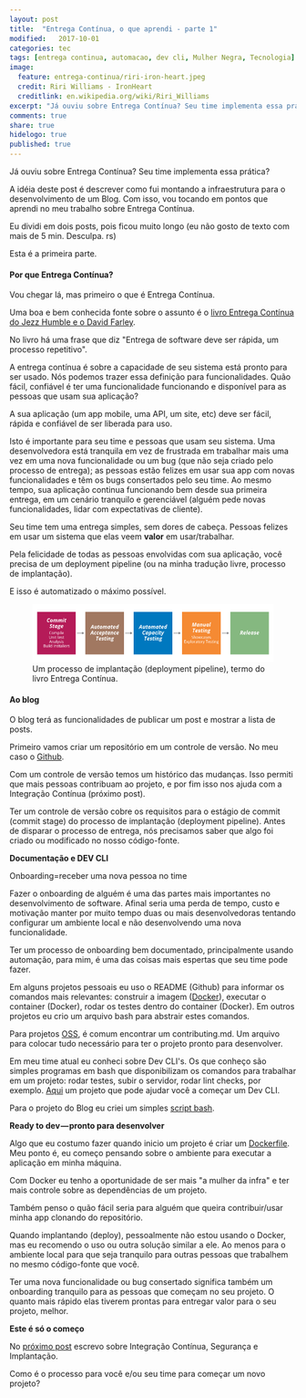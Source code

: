 ```yaml
---
layout: post
title:  "Entrega Contínua, o que aprendi - parte 1"
modified:   2017-10-01
categories: tec
tags: [entrega continua, automacao, dev cli, Mulher Negra, Tecnologia]
image:
  feature: entrega-continua/riri-iron-heart.jpeg
  credit: Riri Williams - IronHeart
  creditlink: en.wikipedia.org/wiki/Riri_Williams
excerpt: "Já ouviu sobre Entrega Contínua? Seu time implementa essa prática?"
comments: true
share: true
hidelogo: true
published: true
---
```


Já ouviu sobre Entrega Contínua? Seu time implementa essa prática?

A idéia deste post é descrever como fui montando a infraestrutura para o desenvolvimento de um Blog. Com isso, vou tocando em pontos que aprendi no meu trabalho sobre Entrega Contínua.

Eu dividi em dois posts, pois ficou muito longo (eu não gosto de texto com mais de 5 min. Desculpa. rs)

Esta é a primeira parte.

#### Por que Entrega Contínua?

Vou chegar lá, mas primeiro o que é Entrega Contínua.

Uma boa e bem conhecida fonte sobre o assunto é o [livro Entrega Contínua do Jezz Humble e o David Farley](https://www.amazon.com.br/Entrega-Cont%C3%ADnua-Entregar-Software-Confi%C3%A1vel/dp/8582601034).

No livro há uma frase que diz "Entrega de software deve ser rápida, um processo repetitivo".

A entrega contínua é sobre a capacidade de seu sistema está pronto para ser usado. Nós podemos trazer essa definição para funcionalidades. Quão fácil, confiável é ter uma funcionalidade funcionando e disponível para as pessoas que usam sua aplicação?

A sua aplicação (um app mobile, uma API, um site, etc) deve ser fácil, rápida e confiável de ser liberada para uso.

Isto é importante para seu time e pessoas que usam seu sistema. Uma desenvolvedora está tranquila em vez de frustrada em trabalhar mais uma vez em uma nova funcionalidade ou um bug (que não seja criado pelo processo de entrega); as pessoas estão felizes em usar sua app com novas funcionalidades e têm os bugs consertados pelo seu time. Ao mesmo tempo, sua aplicação continua funcionando bem desde sua primeira entrega, em um cenário tranquilo e gerenciável (alguém pede novas funcionalidades, lidar com expectativas de cliente).

Seu time tem uma entrega simples, sem dores de cabeça. Pessoas felizes em usar um sistema que elas veem <b>valor</b> em usar/trabalhar.

Pela felicidade de todas as pessoas envolvidas com sua aplicação, você precisa de um deployment pipeline (ou na minha tradução livre, processo de implantação).

E isso é automatizado o máximo possível.

<figure>
	<a href="#"><img src="/images/entrega-continua/deployment-pipeline.png" alt="image"></a>
	<figcaption>Um processo de implantação (deployment pipeline), termo do livro Entrega Contínua.</figcaption>
</figure>

#### Ao blog

O blog terá as funcionalidades de publicar um post e mostrar a lista de posts.

Primeiro vamos criar um repositório em um controle de versão. No meu caso o [Github](https://github.com/roselmamendes/continuous-delivery-blog).

Com um controle de versão temos um histórico das mudanças. Isso permiti que mais pessoas contribuam ao projeto, e por fim isso nos ajuda com a Integração Contínua (próximo post).

Ter um controle de versão cobre os requisitos para o estágio de commit (commit stage) do processo de implantação (deployment pipeline). Antes de disparar o processo de entrega, nós precisamos saber que algo foi criado ou modificado no nosso código-fonte.

<b>Documentação e DEV CLI</b>

Onboarding=receber uma nova pessoa no time

Fazer o onboarding de alguém é uma das partes mais importantes no desenvolvimento de software. Afinal seria uma perda de tempo, custo e motivação manter por muito tempo duas ou mais desenvolvedoras tentando configurar um ambiente local e não desenvolvendo uma nova funcionalidade.

Ter um processo de onboarding bem documentado, principalmente usando automação, para mim, é uma das coisas mais espertas que seu time pode fazer.

Em alguns projetos pessoais eu uso o README (Github) para informar os comandos mais relevantes: construir a imagem ([Docker](http://brunoizidorio.com.br/blog/docker-o-que-e-docker/)), executar o container (Docker), rodar os testes dentro do container (Docker). Em outros projetos eu crio um arquivo bash para abstrair estes comandos.

Para projetos [OSS](https://canaltech.com.br/produtos/O-que-e-open-source/), é comum encontrar um contributing.md. Um arquivo para colocar tudo necessário para ter o projeto pronto para desenvolver.

Em meu time atual eu conheci sobre Dev CLI's. Os que conheço são simples programas em bash que disponibilizam os comandos para trabalhar em um projeto: rodar testes, subir o servidor, rodar lint checks, por exemplo. [Aqui](https://github.com/mavcunha/devcli) um projeto que pode ajudar você a começar um Dev CLI.

Para o projeto do Blog eu criei um simples [script bash](https://github.com/roselmamendes/continuous-delivery-blog/blob/master/cd-blog.sh).

<b>Ready to dev — pronto para desenvolver</b>

Algo que eu costumo fazer quando inicio um projeto é criar um [Dockerfile](http://flaviosilveira.com/2017/criando-seu-container-com-dockerfile/). Meu ponto é, eu começo pensando sobre o ambiente para executar a aplicação em minha máquina.

Com Docker eu tenho a oportunidade de ser mais "a mulher da infra" e ter mais controle sobre as dependências de um projeto.

Também penso o quão fácil seria para alguém que queira contribuir/usar minha app clonando do repositório.

Quando implantando (deploy), pessoalmente não estou usando o Docker, mas eu recomendo o uso ou outra solução similar a ele. Ao menos para o ambiente local para que seja tranquilo para outras pessoas que trabalhem no mesmo código-fonte que você.

Ter uma nova funcionalidade ou bug consertado significa também um onboarding tranquilo para as pessoas que começam no seu projeto. O quanto mais rápido elas tiverem prontas para entregar valor para o seu projeto, melhor.

<b>Este é só o começo</b>

No [próximo post](https://medium.com/@roselmamendes/entrega-cont%C3%ADnua-o-que-aprendi-cap%C3%ADtulo-2-2cfbcb09c8bf) escrevo sobre Integração Contínua, Segurança e Implantação.

Como é o processo para você e/ou seu time para começar um novo projeto?




